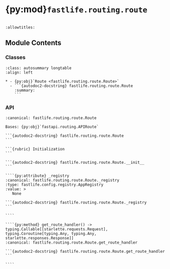# {py:mod}`fastlife.routing.route`

```{py:module} fastlife.routing.route
```

```{autodoc2-docstring} fastlife.routing.route
:allowtitles:
```

## Module Contents

### Classes

````{list-table}
:class: autosummary longtable
:align: left

* - {py:obj}`Route <fastlife.routing.route.Route>`
  - ```{autodoc2-docstring} fastlife.routing.route.Route
    :summary:
    ```
````

### API

`````{py:class} Route(path: str, endpoint: typing.Callable[..., typing.Any], *, response_model: typing.Any = Default(None), status_code: typing.Optional[int] = None, tags: typing.Optional[typing.List[typing.Union[str, enum.Enum]]] = None, dependencies: typing.Optional[typing.Sequence[fastapi.params.Depends]] = None, summary: typing.Optional[str] = None, description: typing.Optional[str] = None, response_description: str = 'Successful Response', responses: typing.Optional[typing.Dict[typing.Union[int, str], typing.Dict[str, typing.Any]]] = None, deprecated: typing.Optional[bool] = None, name: typing.Optional[str] = None, methods: typing.Optional[typing.Union[typing.Set[str], typing.List[str]]] = None, operation_id: typing.Optional[str] = None, response_model_include: typing.Optional[fastapi.types.IncEx] = None, response_model_exclude: typing.Optional[fastapi.types.IncEx] = None, response_model_by_alias: bool = True, response_model_exclude_unset: bool = False, response_model_exclude_defaults: bool = False, response_model_exclude_none: bool = False, include_in_schema: bool = True, response_class: typing.Union[typing.Type[starlette.responses.Response], fastapi.datastructures.DefaultPlaceholder] = Default(JSONResponse), dependency_overrides_provider: typing.Optional[typing.Any] = None, callbacks: typing.Optional[typing.List[starlette.routing.BaseRoute]] = None, openapi_extra: typing.Optional[typing.Dict[str, typing.Any]] = None, generate_unique_id_function: typing.Union[typing.Callable[[fastapi.routing.APIRoute], str], fastapi.datastructures.DefaultPlaceholder] = Default(generate_unique_id))
:canonical: fastlife.routing.route.Route

Bases: {py:obj}`fastapi.routing.APIRoute`

```{autodoc2-docstring} fastlife.routing.route.Route
```

```{rubric} Initialization
```

```{autodoc2-docstring} fastlife.routing.route.Route.__init__
```

````{py:attribute} _registry
:canonical: fastlife.routing.route.Route._registry
:type: fastlife.config.registry.AppRegistry
:value: >
   None

```{autodoc2-docstring} fastlife.routing.route.Route._registry
```

````

````{py:method} get_route_handler() -> typing.Callable[[starlette.requests.Request], typing.Coroutine[typing.Any, typing.Any, starlette.responses.Response]]
:canonical: fastlife.routing.route.Route.get_route_handler

```{autodoc2-docstring} fastlife.routing.route.Route.get_route_handler
```

````

`````
